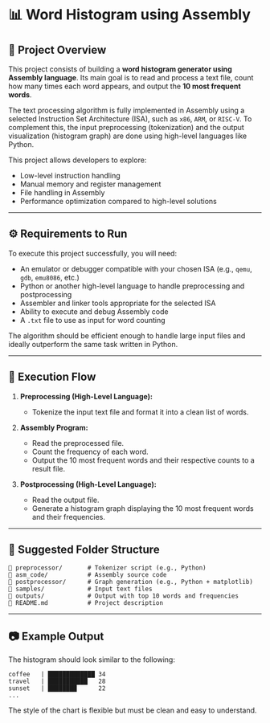 # 📊 Word Histogram using Assembly

## 🧠 Project Overview

This project consists of building a **word histogram generator using Assembly language**. Its main goal is to read and process a text file, count how many times each word appears, and output the **10 most frequent words**.

The text processing algorithm is fully implemented in Assembly using a selected Instruction Set Architecture (ISA), such as `x86`, `ARM`, or `RISC-V`. To complement this, the input preprocessing (tokenization) and the output visualization (histogram graph) are done using high-level languages like Python.

This project allows developers to explore:
- Low-level instruction handling
- Manual memory and register management
- File handling in Assembly
- Performance optimization compared to high-level solutions

---

## ⚙️ Requirements to Run

To execute this project successfully, you will need:

- An emulator or debugger compatible with your chosen ISA (e.g., `qemu`, `gdb`, `emu8086`, etc.)
- Python or another high-level language to handle preprocessing and postprocessing
- Assembler and linker tools appropriate for the selected ISA
- Ability to execute and debug Assembly code
- A `.txt` file to use as input for word counting

The algorithm should be efficient enough to handle large input files and ideally outperform the same task written in Python.

---

## 🧪 Execution Flow

1. **Preprocessing (High-Level Language):**
   - Tokenize the input text file and format it into a clean list of words.

2. **Assembly Program:**
   - Read the preprocessed file.
   - Count the frequency of each word.
   - Output the 10 most frequent words and their respective counts to a result file.

3. **Postprocessing (High-Level Language):**
   - Read the output file.
   - Generate a histogram graph displaying the 10 most frequent words and their frequencies.

---

## 📁 Suggested Folder Structure

```
📁 preprocessor/       # Tokenizer script (e.g., Python)
📁 asm_code/           # Assembly source code
📁 postprocessor/      # Graph generation (e.g., Python + matplotlib)
📁 samples/            # Input text files
📁 outputs/            # Output with top 10 words and frequencies
📄 README.md           # Project description
```

---

## 📷 Example Output

The histogram should look similar to the following:

```
coffee   | █████████████ 34
travel   | ███████████   28
sunset   | ████████      22
...
```

The style of the chart is flexible but must be clean and easy to understand.
